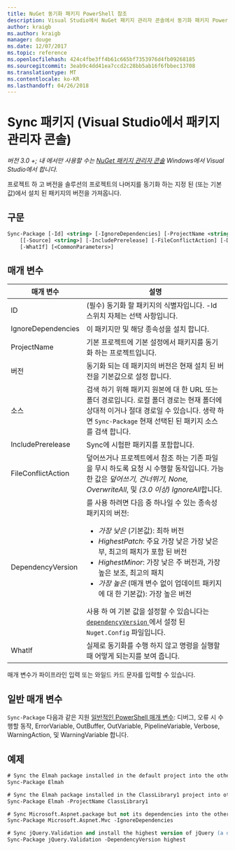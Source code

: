 ```yaml
---
title: NuGet 동기화 패키지 PowerShell 참조
description: Visual Studio에서 NuGet 패키지 관리자 콘솔에서 동기화 패키지 PowerShell 명령에 대 한 참조입니다.
author: kraigb
ms.author: kraigb
manager: douge
ms.date: 12/07/2017
ms.topic: reference
ms.openlocfilehash: 424c4fbe3ff4b61c665bf7353976d4fb09268185
ms.sourcegitcommit: 3eab9c4dd41ea7ccd2c28bb5ab16f6fbbec13708
ms.translationtype: MT
ms.contentlocale: ko-KR
ms.lasthandoff: 04/26/2018
---
```

# <a name="sync-package-package-manager-console-in-visual-studio"></a>Sync 패키지 (Visual Studio에서 패키지 관리자 콘솔)

*버전 3.0 +; 내 에서만 사용할 수는 [NuGet 패키지 관리자 콘솔](package-manager-console.md) Windows에서 Visual Studio에서 합니다.*

프로젝트 하 고 버전을 솔루션의 프로젝트의 나머지를 동기화 하는 지정 된 (또는 기본값)에서 설치 된 패키지의 버전을 가져옵니다.

## <a name="syntax"></a>구문

```ps
Sync-Package [-Id] <string> [-IgnoreDependencies] [-ProjectName <string>] [[-Version] <string>]
    [[-Source] <string>] [-IncludePrerelease] [-FileConflictAction] [-DependencyVersion]
    [-WhatIf] [<CommonParameters>]
```

## <a name="parameters"></a>매개 변수

| 매개 변수 | 설명 |
| --- | --- |
| ID | (필수) 동기화 할 패키지의 식별자입니다. -Id 스위치 자체는 선택 사항입니다. |
| IgnoreDependencies | 이 패키지만 및 해당 종속성을 설치 합니다. |
| ProjectName | 기본 프로젝트에 기본 설정에서 패키지를 동기화 하는 프로젝트입니다. |
| 버전 | 동기화 되는 데 패키지의 버전은 현재 설치 된 버전을 기본값으로 설정 합니다. |
| 소스 | 검색 하기 위해 패키지 원본에 대 한 URL 또는 폴더 경로입니다. 로컬 폴더 경로는 현재 폴더에 상대적 이거나 절대 경로일 수 있습니다. 생략 하면 `Sync-Package` 현재 선택된 된 패키지 소스를 검색 합니다. |
| IncludePrerelease | Sync에 시험판 패키지를 포함합니다. |
| FileConflictAction | 덮어쓰거나 프로젝트에서 참조 하는 기존 파일을 무시 하도록 요청 시 수행할 동작입니다. 가능한 값은 *덮어쓰기, 건너뛰기, None, OverwriteAll*, 및 *(3.0 이상)* *IgnoreAll*합니다. |
| DependencyVersion | 를 사용 하려면 다음 중 하나일 수 있는 종속성 패키지의 버전:<br/><ul><li>*가장 낮은* (기본값): 최하 버전</li><li>*HighestPatch*: 주요 가장 낮은 가장 낮은 부, 최고의 패치가 포함 된 버전</li><li>*HighestMinor*: 가장 낮은 주 버전과, 가장 높은 보조, 최고의 패치</li><li>*가장 높은* (매개 변수 없이 업데이트 패키지에 대 한 기본값): 가장 높은 버전</li></ul>사용 하 여 기본 값을 설정할 수 있습니다는 [ `dependencyVersion` ](../reference/nuget-config-file.md#config-section) 에서 설정 된 `Nuget.Config` 파일입니다. |
| WhatIf | 실제로 동기화를 수행 하지 않고 명령을 실행할 때 어떻게 되는지를 보여 줍니다. |

매개 변수가 파이프라인 입력 또는 와일드 카드 문자를 입력할 수 있습니다.

## <a name="common-parameters"></a>일반 매개 변수

`Sync-Package` 다음과 같은 지원 [일반적인 PowerShell 매개 변수](http://go.microsoft.com/fwlink/?LinkID=113216): 디버그, 오류 시 수행할 동작, ErrorVariable, OutBuffer, OutVariable, PipelineVariable, Verbose, WarningAction, 및 WarningVariable 합니다.

## <a name="examples"></a>예제

```ps
# Sync the Elmah package installed in the default project into the other projects in the solution
Sync-Package Elmah

# Sync the Elmah package installed in the ClassLibrary1 project into other projects in the solution
Sync-Package Elmah -ProjectName ClassLibrary1

# Sync Microsoft.Aspnet.package but not its dependencies into the other projects in the solution
Sync-Package Microsoft.Aspnet.Mvc -IgnoreDependencies

# Sync jQuery.Validation and install the highest version of jQuery (a dependency) from the package source    
Sync-Package jQuery.Validation -DependencyVersion highest
```

